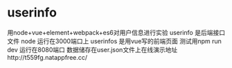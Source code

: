 # userinfo
用node+vue+element+webpack+es6对用户信息进行实验
userinfo 是后端接口文件 node 运行在3000端口上
userinfos 是用vue写的前端页面 测试用npm run dev 运行在8080端口
数据储存在user.json文件上在线演示地址http://t559fg.natappfree.cc/
